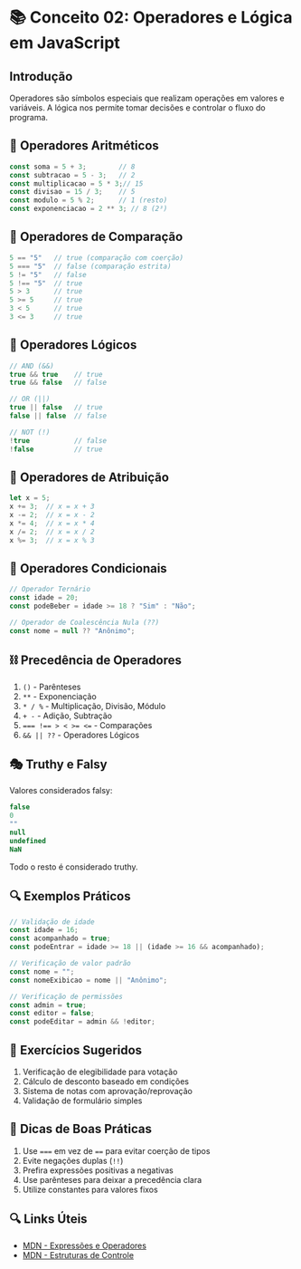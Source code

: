 # 📚 Conceito 02: Operadores e Lógica em JavaScript

## Introdução
Operadores são símbolos especiais que realizam operações em valores e variáveis. A lógica nos permite tomar decisões e controlar o fluxo do programa.

## 🔢 Operadores Aritméticos
```javascript
const soma = 5 + 3;        // 8
const subtracao = 5 - 3;   // 2
const multiplicacao = 5 * 3;// 15
const divisao = 15 / 3;    // 5
const modulo = 5 % 2;      // 1 (resto)
const exponenciacao = 2 ** 3; // 8 (2³)
```

## 📏 Operadores de Comparação
```javascript
5 == "5"   // true (comparação com coerção)
5 === "5"  // false (comparação estrita)
5 != "5"   // false
5 !== "5"  // true
5 > 3      // true
5 >= 5     // true
3 < 5      // true
3 <= 3     // true
```

## 🔄 Operadores Lógicos
```javascript
// AND (&&)
true && true    // true
true && false   // false

// OR (||)
true || false   // true
false || false  // false

// NOT (!)
!true           // false
!false          // true
```

## 🔀 Operadores de Atribuição
```javascript
let x = 5;
x += 3;  // x = x + 3
x -= 2;  // x = x - 2
x *= 4;  // x = x * 4
x /= 2;  // x = x / 2
x %= 3;  // x = x % 3
```

## 🎯 Operadores Condicionais
```javascript
// Operador Ternário
const idade = 20;
const podeBeber = idade >= 18 ? "Sim" : "Não";

// Operador de Coalescência Nula (??)
const nome = null ?? "Anônimo";
```

## ⛓️ Precedência de Operadores
1. `()` - Parênteses
2. `**` - Exponenciação
3. `* / %` - Multiplicação, Divisão, Módulo
4. `+ -` - Adição, Subtração
5. `=== !== > < >= <=` - Comparações
6. `&& || ??` - Operadores Lógicos

## 🎭 Truthy e Falsy
Valores considerados falsy:
```javascript
false
0
""
null
undefined
NaN
```

Todo o resto é considerado truthy.

## 🔍 Exemplos Práticos
```javascript
// Validação de idade
const idade = 16;
const acompanhado = true;
const podeEntrar = idade >= 18 || (idade >= 16 && acompanhado);

// Verificação de valor padrão
const nome = "";
const nomeExibicao = nome || "Anônimo";

// Verificação de permissões
const admin = true;
const editor = false;
const podeEditar = admin && !editor;
```

## 🎯 Exercícios Sugeridos
1. Verificação de elegibilidade para votação
2. Cálculo de desconto baseado em condições
3. Sistema de notas com aprovação/reprovação
4. Validação de formulário simples

## 📝 Dicas de Boas Práticas
1. Use `===` em vez de `==` para evitar coerção de tipos
2. Evite negações duplas (`!!`)
3. Prefira expressões positivas a negativas
4. Use parênteses para deixar a precedência clara
5. Utilize constantes para valores fixos

## 🔍 Links Úteis
- [MDN - Expressões e Operadores](https://developer.mozilla.org/pt-BR/docs/Web/JavaScript/Guide/Expressions_and_Operators)
- [MDN - Estruturas de Controle](https://developer.mozilla.org/pt-BR/docs/Web/JavaScript/Guide/Control_flow_and_error_handling)
